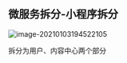 ## 微服务拆分-小程序拆分

![image-20210103194522105](F:\codeRepository\studyBase\doc\images\image-20210103194522105.png)

拆分为用户、内容中心两个部分